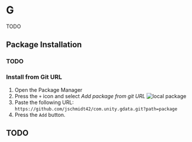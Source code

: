 # G

TODO

## Package Installation

### TODO

### Install from Git URL

1) Open the Package Manager
2) Press the `+` icon and select *Add package from git URL*
![local package](package/Documentation~/images/installation_add_git_url.png)
3) Paste the following URL: `https://github.com/jschmidt42/com.unity.gdata.git?path=package`
4) Press the `Add` button.

## TODO
